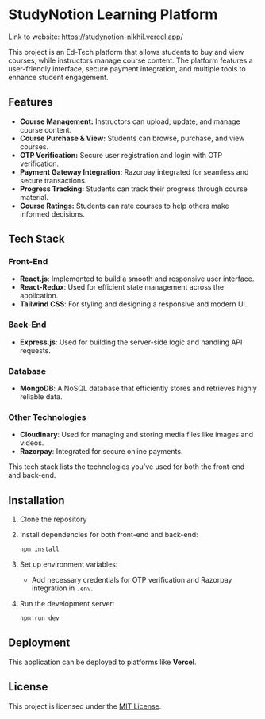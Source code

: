 # StudyNotion Learning Platform

Link to website: https://studynotion-nikhil.vercel.app/

This project is an Ed-Tech platform that allows students to buy and view courses, while instructors manage course content. The platform features a user-friendly interface, secure payment integration, and multiple tools to enhance student engagement.

## Features

- **Course Management:** Instructors can upload, update, and manage course content.
- **Course Purchase & View:** Students can browse, purchase, and view courses.
- **OTP Verification:** Secure user registration and login with OTP verification.
- **Payment Gateway Integration:** Razorpay integrated for seamless and secure transactions.
- **Progress Tracking:** Students can track their progress through course material.
- **Course Ratings:** Students can rate courses to help others make informed decisions.


## Tech Stack

### Front-End
- **React.js**: Implemented to build a smooth and responsive user interface.
- **React-Redux**: Used for efficient state management across the application.
- **Tailwind CSS**: For styling and designing a responsive and modern UI.

### Back-End
- **Express.js**: Used for building the server-side logic and handling API requests.

### Database
- **MongoDB**: A NoSQL database that efficiently stores and retrieves highly reliable data.

### Other Technologies
- **Cloudinary**: Used for managing and storing media files like images and videos.
- **Razorpay**: Integrated for secure online payments.
  

This tech stack lists the technologies you’ve used for both the front-end and back-end.

## Installation

1. Clone the repository
2. Install dependencies for both front-end and back-end:
   ```bash
   npm install
   ```
3. Set up environment variables:
   - Add necessary credentials for OTP verification and Razorpay integration in `.env`.

4. Run the development server:
   ```bash
   npm run dev
   ```

## Deployment

This application can be deployed to platforms like **Vercel**.

## License

This project is licensed under the [MIT License](LICENSE).
